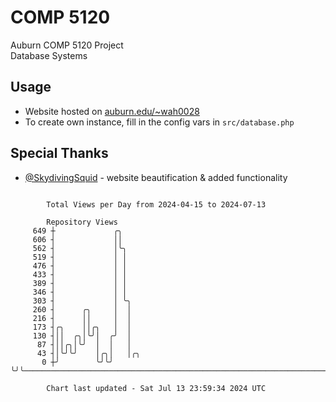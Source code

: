 # COMP 5120
Auburn COMP 5120 Project  
Database Systems

## Usage
- Website hosted on [auburn.edu/~wah0028](https://webhome.auburn.edu/~wah0028/)
- To create own instance, fill in the config vars in `src/database.php`

## Special Thanks
- [@SkydivingSquid](https://github.com/SkydivingSquid) - website beautification & added functionality

```

        Total Views per Day from 2024-04-15 to 2024-07-13

        Repository Views
     649 ┼             ╭╮
     606 ┤             ││
     562 ┤             │╰╮
     519 ┤             │ │
     476 ┤             │ │
     433 ┤             │ │
     389 ┤             │ │
     346 ┤             │ │
     303 ┤             │ ╰╮
     260 ┤      ╭╮     │  │
     216 ┤      ││     │  │
     173 ┤╭╮    ││╭╮   │  │
     130 ┤││  ╭╮│╰╯│  ╭╯  │
      87 ┤││╭╮│╰╯  │  │   │
      43 ┤│╰╯╰╯    │╭╮│   │╭╮
       0 ┼╯        ╰╯╰╯   ╰╯╰──────────────────────────────────────────────────────────────────────

        Chart last updated - Sat Jul 13 23:59:34 2024 UTC
        
```
